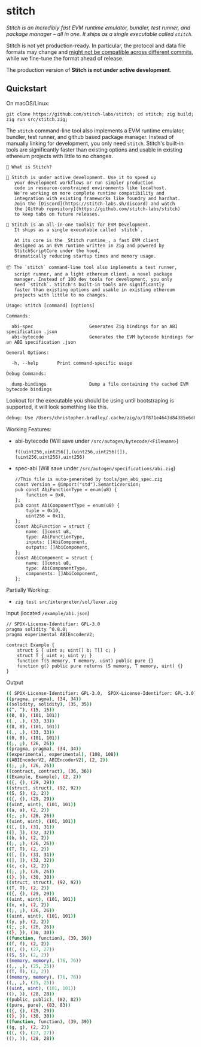 # stitch

*Stitch is an Incredibly fast EVM runtime emulator, bundler, test runner, and package manager – all in one. It ships as a single executable called `stitch`.*

Stitch is not yet production-ready. In particular, the protocol and data file formats may change and [might not be compatible across different commits](https://github.com/stitch-labs/stitch/issues/1), while we fine-tune the format ahead of release.

The production version of **Stitch is not under active development**.


## Quickstart

On macOS/Linux:

```console
git clone https://github.com/stitch-labs/stitch; cd stitch; zig build; zig run src/stitch.zig;
```

​​The `stitch` command-line tool also implements a EVM runtime emulator, bundler, test runner, and github based package manager. Instead of manually linking for development, you only need `stitch`. Stitch's built-in tools are significantly faster than existing options and usable in existing ethereum projects with little to no changes.

```console
🚀 What is Stitch?

🔵 Stitch is under active development. Use it to speed up
   your development workflows or run simpler production
   code in resource-constrained environments like localhost.
   We're working on more complete runtime compatibility and 
   integration with existing frameworks like foundry and hardhat.
   Join the [Discord](https://stitch-labs.sh/discord) and watch
   the [GitHub repository](https://github.com/stitch-labs/stitch)
   to keep tabs on future releases.

🧵 Stitch is an all-in-one toolkit for EVM Development.
   It ships as a single executable called `stitch`.

   At its core is the _Stitch runtime_, a fast EVM client
   designed as an EVM runtime written in Zig and powered by 
   StitchScriptCore under the hood,
   dramatically reducing startup times and memory usage.

📦 The `stitch` command-line tool also implements a test runner,
   script runner, and a light ethereum client. a novel package
   manager. Instead of 100 dev tools for development, you only
   need `stitch`. Stitch's built-in tools are significantly
   faster than existing options and usable in existing ethereum
   projects with little to no changes.

Usage: stitch [command] [options]

Commands:
 
  abi-spec                     Generates Zig bindings for an ABI specification .json
  abi-bytecode                 Generates the EVM bytecode bindings for an ABI specification .json

General Options:

  -h, --help       Print command-specific usage

Debug Commands:

  dump-bindings                Dump a file containing the cached EVM bytecode bindings
```

Lookout for the executable you should be using until bootstraping is supported, it will look something like this.
```bash
debug: Use /Users/christopher.bradley/.cache/zig/o/1f871e4643d84385e6d8a500bf67b162/stitch instead of the (stitch) command
```

Working Features:
  - abi-bytecode (Will save under `/src/autogen/bytecode/<Filename>`)
    ```console
    f((uint256,uint256[],(uint256,uint256)[]),(uint256,uint256),uint256)
    ```
  - spec-abi (Will save under `/src/autogen/specifications/abi.zig`)
    ```zig
    //This file is auto-generated by tools/gen_abi_spec.zig
    const Version = @import("std").SemanticVersion;
    pub const AbiFunctionType = enum(u8) {
        function = 0x0,
    };
    pub const AbiComponentType = enum(u8) {
        tuple = 0x10,
        uint256 = 0x11,
    };
    const AbiFunction = struct {
        name: []const u8,
        type: AbiFunctionType,
        inputs: []AbiComponent,
        outputs: []AbiComponent,
    };
    const AbiComponent = struct {
        name: []const u8,
        type: AbiComponentType,
        components: []AbiComponent,
    };
    ```

Partially Working:
- `zig test src/interpreter/sol/lexer.zig`

Input (located `/example/abi.json`)
```solidity
// SPDX-License-Identifier: GPL-3.0
pragma solidity ^0.8.0;
pragma experimental ABIEncoderV2;

contract Example {
    struct S { uint a; uint[] b; T[] c; }
    struct T { uint x; uint y; }
    function f(S memory, T memory, uint) public pure {}
    function g() public pure returns (S memory, T memory, uint) {}
}
```


Output
```bash
(( SPDX-License-Identifier: GPL-3.0,  SPDX-License-Identifier: GPL-3.0), (3, 3))
((pragma, pragma), (34, 34))
((solidity, solidity), (35, 35))
((^, ^), (15, 15))
((0, 0), (101, 101))
((., .), (33, 33))
((8, 8), (101, 101))
((., .), (33, 33))
((0, 0), (101, 101))
((;, ;), (26, 26))
((pragma, pragma), (34, 34))
((experimental, experimental), (108, 108))
((ABIEncoderV2, ABIEncoderV2), (2, 2))
((;, ;), (26, 26))
((contract, contract), (36, 36))
((Example, Example), (2, 2))
(({, {), (29, 29))
((struct, struct), (92, 92))
((S, S), (2, 2))
(({, {), (29, 29))
((uint, uint), (101, 101))
((a, a), (2, 2))
((;, ;), (26, 26))
((uint, uint), (101, 101))
(([, [), (31, 31))
((], ]), (32, 32))
((b, b), (2, 2))
((;, ;), (26, 26))
((T, T), (2, 2))
(([, [), (31, 31))
((], ]), (32, 32))
((c, c), (2, 2))
((;, ;), (26, 26))
((}, }), (30, 30))
((struct, struct), (92, 92))
((T, T), (2, 2))
(({, {), (29, 29))
((uint, uint), (101, 101))
((x, x), (2, 2))
((;, ;), (26, 26))
((uint, uint), (101, 101))
((y, y), (2, 2))
((;, ;), (26, 26))
((}, }), (30, 30))
((function, function), (39, 39))
((f, f), (2, 2))
(((, (), (27, 27))
((S, S), (2, 2))
((memory, memory), (76, 76))
((,, ,), (25, 25))
((T, T), (2, 2))
((memory, memory), (76, 76))
((,, ,), (25, 25))
((uint, uint), (101, 101))
((), )), (28, 28))
((public, public), (82, 82))
((pure, pure), (83, 83))
(({, {), (29, 29))
((}, }), (30, 30))
((function, function), (39, 39))
((g, g), (2, 2))
(((, (), (27, 27))
((), )), (28, 28))
```
